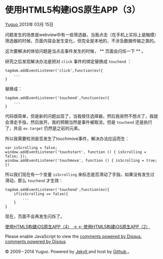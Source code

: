 #  使用HTML5构建iOS原生APP（3）

[ Yuguo ](http://yuguo.us) 2013年 03月 15日

问题发生的场景是webview中有一些筛选器，当我点击（在手机上实际上是触摸）筛选器的时候，页面内容会发生变化，但完全是本地的，不涉及数据传输之类的。

这次要解决的体验问题是当点击事件发生的时候， ** 页面会闪烁一下 ** 。

研究之后发现解决办法是把对 ` click ` 事件的绑定替换成 ` touchend ` ：

    
    
    tagdom.addEventListener('click',function(ev){
    	...
    }
    

替换成：

    
    
    tagdom.addEventListener('touchend',function(ev){
    	...
    }
    

代码很简单，但是新的问题出现了，当我按住选择器，然后我突然不想点了，我就会滑走手指，然后放开。我的预期当然是事件被取消，但是 ` touchend `
还是执行了，并且 ` ev.target ` 仍然是之前的元素。

所以我需要检测是否发生了touchmove事件，解决办法应运而生：

    
    
    var isScrolling = false;
    window.addEventListener('touchstart', function () { isScrolling = false; });
    window.addEventListener('touchmove', function () { isScrolling = true; })
    

所以我们现在有一个变量 ` isScrolling ` 来标志是否滑动了手指，如果没有发生过滑动，那么 ` touchend ` 才生效：

    
    
    tagdom.addEventListener('touchend',function(ev){
    	if(isScrolling == false){
    		...
    	}
    }
    

现在，页面不会再发生闪烁了。

[ 使用HTML5构建iOS原生APP（4） → ](/weblog/scroll-speed-in-uiview/) [ ←
使用HTML5构建iOS原生APP（2） ](/weblog/webview-connect-with-ios/)

Please enable JavaScript to view the [ comments powered by Disqus.
](http://disqus.com/?ref_noscript) [ comments powered by  Disqus
](http://disqus.com)

© 2009 – 2014 Yuguo. Powered by [ Jekyll ](https://github.com/mojombo/jekyll)
and host by [ Github ](https://github.com/yuguo) 。

